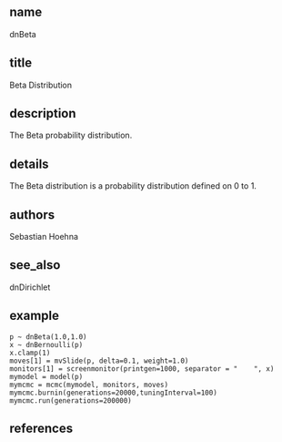 ## name
dnBeta
## title
Beta Distribution
## description
The Beta probability distribution.
## details
The Beta distribution is a probability distribution defined on 0 to 1.
## authors
Sebastian Hoehna
## see_also
dnDirichlet
## example
	p ~ dnBeta(1.0,1.0)
	x ~ dnBernoulli(p)
	x.clamp(1)
	moves[1] = mvSlide(p, delta=0.1, weight=1.0)
	monitors[1] = screenmonitor(printgen=1000, separator = "	", x)
	mymodel = model(p)
	mymcmc = mcmc(mymodel, monitors, moves)
	mymcmc.burnin(generations=20000,tuningInterval=100)
	mymcmc.run(generations=200000)
	
## references
